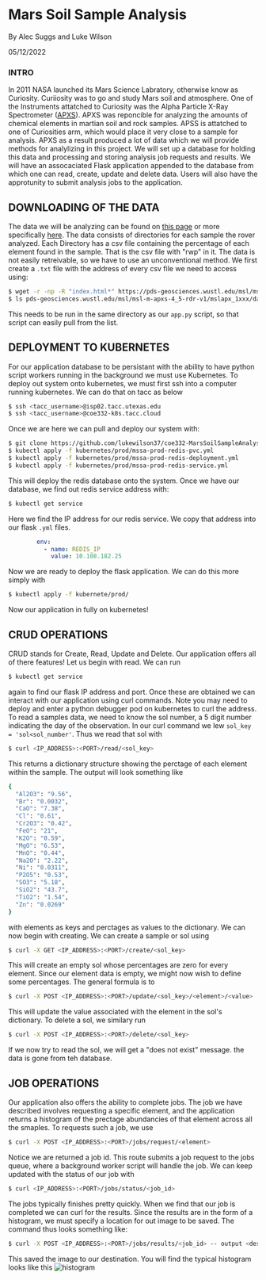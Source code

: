 # Mars Soil Sample Analysis

By Alec Suggs and Luke Wilson

05/12/2022

### INTRO

In 2011 NASA launched its Mars Science Labratory, otherwise know as Curiosity. Curiiosity was to go and study Mars soil and atmosphere.
One of the Instruments attatched to Curiosity was the Alpha Particle X-Ray Spectrometer ([APXS](https://mars.nasa.gov/msl/spacecraft/instruments/apxs/)). 
APXS was reponcible for analyzing the amounts of chemical elements in martian soil and rock samples. 
APSS is attatched to one of Curiosities arm, which would place it very close to a sample for analysis.
APXS as a result produced a lot of data which we will provide methods for analylizing in this project.
We will set up a database for holding this data and processing and storing analysis job requests and results.
We will have an assocaciated Flask application appended to the database from which one can read, create, update and delete data. 
Users will also have the approtunity to submit analysis jobs to the application.

## DOWNLOADING OF THE DATA

The data we will be analyzing can be found on [this page](https://pds-geosciences.wustl.edu/missions/msl/apxs.htm) or more specifically [here](https://pds-geosciences.wustl.edu/msl/msl-m-apxs-4_5-rdr-v1/mslapx_1xxx/data/). 
The data consists of directories for each sample the rover analyzed. 
Each Directory has a csv file containing the percentage of each element found in the sample. That is the csv file with "rwp" in it. 
The data is not easily retreivable, so we have to use an unconventional method. We first create a ```.txt``` file with the address of every csv file we need to access using:
```bash
$ wget -r -np -R "index.html*" https://pds-geosciences.wustl.edu/msl/msl-m-apxs-4_5-rdr-v1/mslapx_1xxx/data/
$ ls pds-geosciences.wustl.edu/msl/msl-m-apxs-4_5-rdr-v1/mslapx_1xxx/data/sol0*/*rwp*.csv > coe332-MarsSoilSampleAnalysis/initial_sol_list.txt 
```
This needs to be run in the same directory as our ```app.py``` script, so that script can easily pull from the list.

## DEPLOYMENT TO KUBERNETES

For our application database to be persistant with the ability to have python script workers running in the background we must use Kubernetes.
To deploy out system onto kubernetes, we must first ssh into a computer running kubernetes. We can do that on tacc as below
```bash
$ ssh <tacc_username>@isp02.tacc.utexas.edu
$ ssh <tacc_username>@coe332-k8s.tacc.cloud
```
Once we are here we can pull and deploy our system with:
```bash 
$ git clone https://github.com/lukewilson37/coe332-MarsSoilSampleAnalysis
$ kubectl apply -f kubernetes/prod/mssa-prod-redis-pvc.yml
$ kubectl apply -f kubernetes/prod/mssa-prod-redis-deployment.yml
$ kubectl apply -f kubernetes/prod/mssa-prod-redis-service.yml
```
This will deploy the redis database onto the system. Once we have our database, we find out redis service address with:
```bash
$ kubectl get service
```
Here we find the IP address for our redis service. We copy that address into our flask ```.yml``` files.
```yaml
		env:
          - name: REDIS_IP
            value: 10.108.182.25
```
Now we are ready to deploy the flask application. We can do this more simply with
```bash
$ kubectl apply -f kubernete/prod/
```
Now our application in fully on kubernetes!

## CRUD OPERATIONS

CRUD stands for Create, Read, Update and Delete. Our application offers all of there features!
Let us begin with read. We can run 
```bash
$ kubectl get service
```
again to find our flask IP address and port. Once these are obtained we can interact with our application using curl commands.
Note you may need to deploy and enter a python debugger pod on kubernetes to curl the address.
To read a samples data, we need to know the sol number, a 5 digit number indicating the day of the observation.
In our curl command we lew ```sol_key = 'sol<sol_number'```. Thus we read that sol with
```bash
$ curl <IP_ADDRESS>:<PORT>/read/<sol_key>
```
This returns a dictionary structure showing the perctage of each element within the sample. The output will look something like
```bash
{
  "Al2O3": "9.56", 
  "Br": "0.0032", 
  "CaO": "7.38", 
  "Cl": "0.61", 
  "Cr2O3": "0.42", 
  "FeO": "21", 
  "K2O": "0.59", 
  "MgO": "6.53", 
  "MnO": "0.44", 
  "Na2O": "2.22", 
  "Ni": "0.0311", 
  "P2O5": "0.53", 
  "SO3": "5.18", 
  "SiO2": "43.7", 
  "TiO2": "1.54", 
  "Zn": "0.0269"
}
```
with elements as keys and perctages as values to the dictionary.
We can now begin with creating. We can create a sample or sol using
```bash
$ curl -X GET <IP_ADDRESS>:<PORT>/create/<sol_key>
```
This will create an empty sol whose percentages are zero for every element. 
Since our element data is empty, we might now wish to define some percentages. The general formula is to 
```bash
$ curl -X POST <IP_ADDRESS>:<PORT>/update/<sol_key>/<element>/<value>
```
This will update the value associated with the element in the sol's dictionary.
To delete a sol, we similary run
```bash
$ curl -X POST <IP_ADDRESS>:<PORT>/delete/<sol_key>
```
If we now try to read the sol, we will get a "does not exist" message. the data is gone from teh database.

## JOB OPERATIONS 

Our application also offers the ability to complete jobs. The job we have described involves requesting a specific element,
and the application returns a histogram of the prectage abundancies of that element across all the smaples.
To requests such a job, we use
```bash
$ curl -X POST <IP_ADDRESS>:<PORT>/jobs/request/<element>
```
Notice we are returned a job id. This route submits a job request to the jobs queue, where a background worker script will handle the job.
We can keep updated with the status of our job with
```bash
$ curl <IP_ADDRESS>:<PORT>/jobs/status/<job_id>
```
The jobs typically finishes pretty quickly. When we find that our job is completed we can curl for the results.
Since the results are in the form of a histogram, we must specify a location for out image to be saved. 
The command thus looks something like:
```bash
$ curl -X POST <IP_ADDRESS>:<PORT>/jobs/results/<job_id> -- output <destination>
```
This saved the image to our destination. You will find the typical histogram looks like this ![histogram](https://github.com/lukewilson37/coe332-MarsSoilSampleAnalysis/blob/main/test.png)





